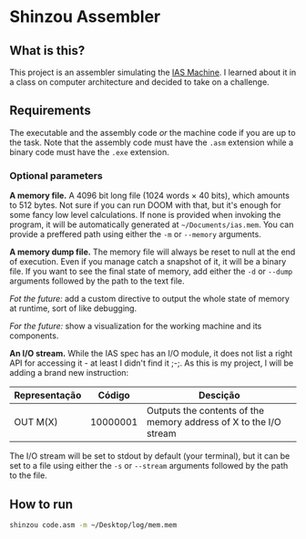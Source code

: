 # Shinzou Assembler

## What is this?

This project is an assembler simulating the [IAS Machine](https://en.wikipedia.org/wiki/IAS_machine). I learned about it in a class on computer architecture and decided to take on a challenge.

## Requirements

The executable and the assembly code _or_ the machine code if you are up to the task. Note that the assembly code must have the `.asm` extension while a binary code must have the `.exe` extension.

### Optional parameters

**A memory file.** A 4096 bit long file (1024 words × 40 bits), which amounts to 512 bytes. Not sure if you can run DOOM with that, but it's enough for some fancy low level calculations. If none is provided when invoking the program, it will be automatically generated at `~/Documents/ias.mem`. You can provide a preffered path using either the `-m` or `--memory` arguments.

**A memory dump file.** The memory file will always be reset to null at the end of execution. Even if you manage catch a snapshot of it, it will be a binary file. If you want to see the final state of memory, add either the `-d` or `--dump` arguments followed by the path to the text file.

_Fot the future:_ add a custom directive to output the whole state of memory at runtime, sort of like debugging.

_For the future:_ show a visualization for the working machine and its components.

**An I/O stream.** While the IAS spec has an I/O module, it does not list a right API for accessing it - at least I didn't find it ;-;. As this is my project, I will be adding a brand new instruction:

| Representação | Código   | Descição                                                          |
| ------------- | -------- | ----------------------------------------------------------------- |
| OUT M(X)      | 10000001 | Outputs the contents of the memory address of X to the I/O stream |

The I/O stream will be set to stdout by default (your terminal), but it can be set to a file using either the `-s` or `--stream` arguments followed by the path to the file.

## How to run

```sh
shinzou code.asm -m ~/Desktop/log/mem.mem
```
